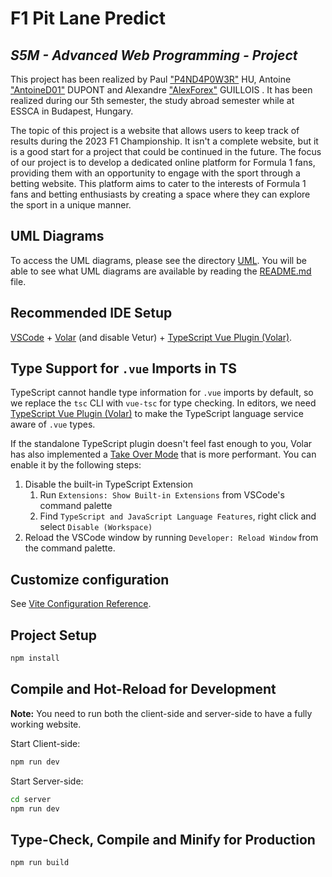 # F1 Pit Lane Predict

## *S5M - Advanced Web Programming - Project*

This project has been realized by Paul ["P4ND4P0W3R"](https://github.com/P4ND4P0W3R) HU, Antoine ["AntoineD01"](https://github.com/AntoineD01) DUPONT and Alexandre ["AlexForex"](https://github.com/AlexForex) GUILLOIS .
It has been realized during our 5th semester, the study abroad semester while at ESSCA in Budapest, Hungary.

The topic of this project is a website that allows users to keep track of results during the 2023 F1 Championship. It isn't a complete website, but it is a good start for a project that could be continued in the future.
The focus of our project is to develop a dedicated online platform for Formula 1 fans, providing them with an opportunity to engage with the sport through a betting website. This platform aims to cater to the interests of Formula 1 fans and betting enthusiasts by creating a space where they can explore the sport in a unique manner.

## UML Diagrams

To access the UML diagrams, please see the directory [UML](UML/).
You will be able to see what UML diagrams are available by reading the [README.md](UML/README.md) file.

## Recommended IDE Setup

[VSCode](https://code.visualstudio.com/) + [Volar](https://marketplace.visualstudio.com/items?itemName=Vue.volar) (and disable Vetur) + [TypeScript Vue Plugin (Volar)](https://marketplace.visualstudio.com/items?itemName=Vue.vscode-typescript-vue-plugin).

## Type Support for `.vue` Imports in TS

TypeScript cannot handle type information for `.vue` imports by default, so we replace the `tsc` CLI with `vue-tsc` for type checking. In editors, we need [TypeScript Vue Plugin (Volar)](https://marketplace.visualstudio.com/items?itemName=Vue.vscode-typescript-vue-plugin) to make the TypeScript language service aware of `.vue` types.

If the standalone TypeScript plugin doesn't feel fast enough to you, Volar has also implemented a [Take Over Mode](https://github.com/johnsoncodehk/volar/discussions/471#discussioncomment-1361669) that is more performant. You can enable it by the following steps:

1. Disable the built-in TypeScript Extension
    1) Run `Extensions: Show Built-in Extensions` from VSCode's command palette
    2) Find `TypeScript and JavaScript Language Features`, right click and select `Disable (Workspace)`
2. Reload the VSCode window by running `Developer: Reload Window` from the command palette.

## Customize configuration

See [Vite Configuration Reference](https://vitejs.dev/config/).

## Project Setup

```sh
npm install
```

## Compile and Hot-Reload for Development

**Note:** You need to run both the client-side and server-side to have a fully working website.

Start Client-side:

```sh
npm run dev
```

Start Server-side:

```sh
cd server
npm run dev
```

## Type-Check, Compile and Minify for Production

```sh
npm run build
```
